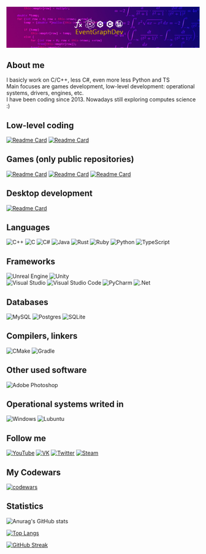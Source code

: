 [![Header](https://github.com/Ivanplat/Ivanplat/blob/main/assets/channels4_banner.jpg)](https://www.youtube.com/channel/UC-_xuBymQHCMbVaQP7_kj9g)  

## About me    
I basicly work on C/C++, less C#, even more less Python and TS  
Main focuses are games development, low-level development: operational systems, drivers, engines, etc.  
I have been coding since 2013. Nowadays still exploring computes science :)  

## Low-level coding    

[![Readme Card](https://github-readme-stats.vercel.app/api/pin/?username=Ivanplat&repo=SFMLEngine)](https://github.com/Ivanplat/SFMLEngine)
[![Readme Card](https://github-readme-stats.vercel.app/api/pin/?username=Ivanplat&repo=My-Operational-System)](https://github.com/Ivanplat/My-Operational-System)

## Games (only public repositories)  

[![Readme Card](https://github-readme-stats.vercel.app/api/pin/?username=Ivanplat&repo=PlatformerGame)](https://github.com/Ivanplat/PlatformerGame)
[![Readme Card](https://github-readme-stats.vercel.app/api/pin/?username=Ivanplat&repo=ShooterProject)](https://github.com/Ivanplat/ShooterProject)
[![Readme Card](https://github-readme-stats.vercel.app/api/pin/?username=Ivanplat&repo=ShooterProjectUnity)](https://github.com/Ivanplat/ShooterProjectUnity)

## Desktop development  

[![Readme Card](https://github-readme-stats.vercel.app/api/pin/?username=Ivanplat&repo=My-Files-Controll-System)](https://github.com/Ivanplat/My-Files-Controll-System)

## Languages  

![C++](https://img.shields.io/badge/c++-%2300599C.svg?style=for-the-badge&logo=c%2B%2B&logoColor=white)
![C](https://img.shields.io/badge/c-%2300599C.svg?style=for-the-badge&logo=c&logoColor=white)
![C#](https://img.shields.io/badge/c%23-%23239120.svg?style=for-the-badge&logo=c-sharp&logoColor=white)
![Java](https://img.shields.io/badge/java-%23ED8B00.svg?style=for-the-badge&logo=java&logoColor=white)
![Rust](https://img.shields.io/badge/rust-%23000000.svg?style=for-the-badge&logo=rust&logoColor=white)
![Ruby](https://img.shields.io/badge/ruby-%23CC342D.svg?style=for-the-badge&logo=ruby&logoColor=white)
![Python](https://img.shields.io/badge/python-3670A0?style=for-the-badge&logo=python&logoColor=ffdd54)
![TypeScript](https://img.shields.io/badge/typescript-%23007ACC.svg?style=for-the-badge&logo=typescript&logoColor=white)


## Frameworks  
![Unreal Engine](https://img.shields.io/badge/unrealengine-%23313131.svg?style=for-the-badge&logo=unrealengine&logoColor=white)
![Unity](https://img.shields.io/badge/unity-%23000000.svg?style=for-the-badge&logo=unity&logoColor=white)  
![Visual Studio](https://img.shields.io/badge/Visual%20Studio-5C2D91.svg?style=for-the-badge&logo=visual-studio&logoColor=white)
![Visual Studio Code](https://img.shields.io/badge/Visual%20Studio%20Code-0078d7.svg?style=for-the-badge&logo=visual-studio-code&logoColor=white)
![PyCharm](https://img.shields.io/badge/pycharm-143?style=for-the-badge&logo=pycharm&logoColor=black&color=black&labelColor=green)
![.Net](https://img.shields.io/badge/.NET-5C2D91?style=for-the-badge&logo=.net&logoColor=white)

## Databases  
![MySQL](https://img.shields.io/badge/mysql-%2300f.svg?style=for-the-badge&logo=mysql&logoColor=white)
![Postgres](https://img.shields.io/badge/postgres-%23316192.svg?style=for-the-badge&logo=postgresql&logoColor=white)
![SQLite](https://img.shields.io/badge/sqlite-%2307405e.svg?style=for-the-badge&logo=sqlite&logoColor=white)


## Compilers, linkers  
![CMake](https://img.shields.io/badge/CMake-%23008FBA.svg?style=for-the-badge&logo=cmake&logoColor=white)
![Gradle](https://img.shields.io/badge/Gradle-02303A.svg?style=for-the-badge&logo=Gradle&logoColor=white)



## Other used software  
![Adobe Photoshop](https://img.shields.io/badge/adobe%20photoshop-%2331A8FF.svg?style=for-the-badge&logo=adobe%20photoshop&logoColor=white)

## Operational systems writed in  
![Windows](https://img.shields.io/badge/Windows-0078D6?style=for-the-badge&logo=windows&logoColor=white)
![Lubuntu](https://img.shields.io/badge/-Lubuntu-%230065C2?style=for-the-badge&logo=lubuntu&logoColor=white)


## Follow me 

[![YouTube](https://img.shields.io/badge/-YouTube-090909?style=for-the-badge&logo=YouTube&logoColor=FF0000)](https://www.youtube.com/channel/UC-_xuBymQHCMbVaQP7_kj9g)
[![VK](https://img.shields.io/badge/-VK-090909?style=for-the-badge&logo=appveyor&logo=Vk&logoColor=blue)](https://vk.com/id445781020)
[![Twitter](https://img.shields.io/badge/-Twitter-090909?style=for-the-badge&logo=Twitter)](https://twitter.com/EventGra)
[![Steam](https://img.shields.io/badge/-Steam-090909?style=for-the-badge&logo=Steam)](https://store.steampowered.com/franchise/EventGraphDev)


## My Codewars  
[![codewars](https://www.codewars.com/users/EventGraph/badges/large)](https://www.codewars.com/users/EventGraph)  


## Statistics

![Anurag's GitHub stats](https://github-readme-stats.vercel.app/api?username=Ivanplat&count_private=true&theme=dark)

[![Top Langs](https://github-readme-stats.vercel.app/api/top-langs/?username=Ivanplat&layout=compact&theme=dark)](https://github.com/anuraghazra/github-readme-stats)

[![GitHub Streak](https://github-readme-streak-stats.herokuapp.com/?user=Ivanplat&theme=dark)](https://git.io/streak-stats)